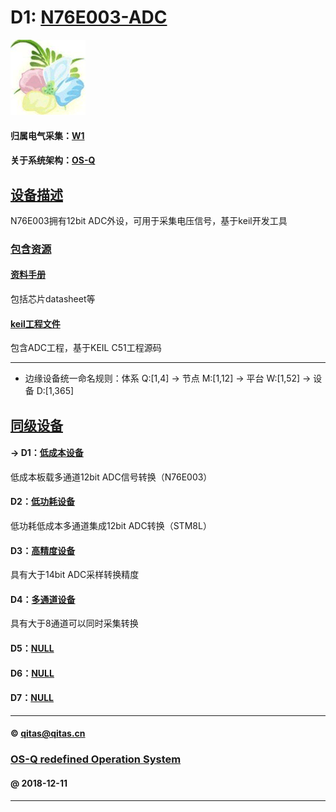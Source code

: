 ﻿# D1: [N76E003-ADC](https://github.com/OS-Q/D1) 

[![sites](OS-Q/OS-Q.png)](http://www.OS-Q.com)

#### 归属电气采集：[W1](https://github.com/OS-Q/W1)

#### 关于系统架构：[OS-Q](https://github.com/OS-Q/OS-Q)

## [设备描述](https://github.com/OS-Q/D1/wiki) 

N76E003拥有12bit ADC外设，可用于采集电压信号，基于keil开发工具

### [包含资源](https://github.com/OS-Q/D1/wiki) 

#### [资料手册](docs/)

包括芯片datasheet等

#### [keil工程文件](project/)

包含ADC工程，基于KEIL C51工程源码

---

- 边缘设备统一命名规则：体系 Q:[1,4] -> 节点 M:[1,12] -> 平台 W:[1,52] -> 设备 D:[1,365]

## [同级设备](https://github.com/OS-Q/W1/wiki)

#### -> D1：[低成本设备](https://github.com/OS-Q/D1)

低成本板载多通道12bit ADC信号转换（N76E003）

#### D2：[低功耗设备](https://github.com/OS-Q/D2)

低功耗低成本多通道集成12bit ADC转换（STM8L）

#### D3：[高精度设备](https://github.com/OS-Q/D3)

具有大于14bit ADC采样转换精度

#### D4：[多通道设备](https://github.com/OS-Q/D4)

具有大于8通道可以同时采集转换

#### D5：[NULL](https://github.com/OS-Q/D5)


#### D6：[NULL](https://github.com/OS-Q/D6)



#### D7：[NULL](https://github.com/OS-Q/D7)


---

####  © qitas@qitas.cn
###  [OS-Q redefined Operation System](http://www.OS-Q.com)
####  @ 2018-12-11

---